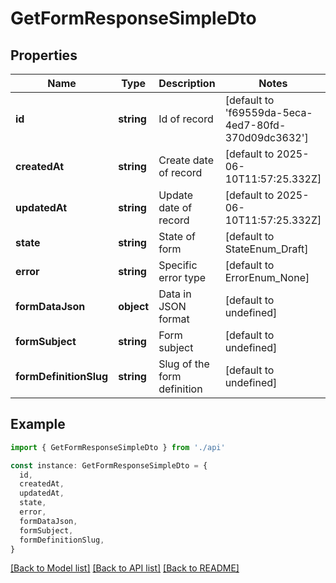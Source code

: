 # GetFormResponseSimpleDto

## Properties

| Name                   | Type       | Description                 | Notes                                               |
| ---------------------- | ---------- | --------------------------- | --------------------------------------------------- |
| **id**                 | **string** | Id of record                | [default to 'f69559da-5eca-4ed7-80fd-370d09dc3632'] |
| **createdAt**          | **string** | Create date of record       | [default to 2025-06-10T11:57:25.332Z]               |
| **updatedAt**          | **string** | Update date of record       | [default to 2025-06-10T11:57:25.332Z]               |
| **state**              | **string** | State of form               | [default to StateEnum_Draft]                        |
| **error**              | **string** | Specific error type         | [default to ErrorEnum_None]                         |
| **formDataJson**       | **object** | Data in JSON format         | [default to undefined]                              |
| **formSubject**        | **string** | Form subject                | [default to undefined]                              |
| **formDefinitionSlug** | **string** | Slug of the form definition | [default to undefined]                              |

## Example

```typescript
import { GetFormResponseSimpleDto } from './api'

const instance: GetFormResponseSimpleDto = {
  id,
  createdAt,
  updatedAt,
  state,
  error,
  formDataJson,
  formSubject,
  formDefinitionSlug,
}
```

[[Back to Model list]](../README.md#documentation-for-models) [[Back to API list]](../README.md#documentation-for-api-endpoints) [[Back to README]](../README.md)
